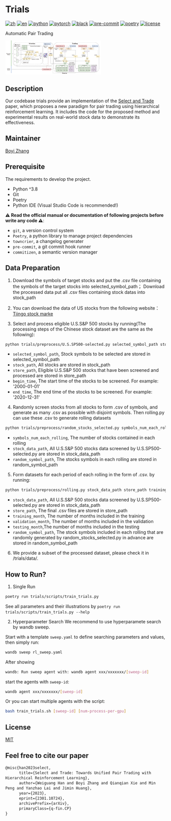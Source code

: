 # Trials
[![zh](https://img.shields.io/badge/lang-zh-red.svg)](https://github.com/chancefocus/trials/blob/jiminHuang-patch-1/README.zh.md)
[![en](https://img.shields.io/badge/lang-en-green.svg)](https://github.com/chancefocus/trials/blob/jiminHuang-patch-1/README.md)
[![python](https://img.shields.io/badge/-Python_3.8-blue?logo=python&logoColor=white)](https://github.com/pre-commit/pre-commit)
[![pytorch](https://img.shields.io/badge/PyTorch_1.8+-ee4c2c?logo=pytorch&logoColor=white)](https://pytorch.org/get-started/locally/)
[![black](https://img.shields.io/badge/Code%20Style-Black-black.svg?labelColor=gray)](https://black.readthedocs.io/en/stable/)
[![pre-commit](https://img.shields.io/badge/Pre--commit-enabled-brightgreen?logo=pre-commit&logoColor=white)](https://github.com/pre-commit/pre-commit)
[![poetry](https://img.shields.io/badge/Poetry-config-informational?logo=poetry&logoColor=white)](https://python-poetry.org)
[![license](https://img.shields.io/badge/License-MIT-green.svg?labelColor=gray)](https://github.com/lazaratan/dyn-gfn/blob/main/LICENSE)

Automatic Pair Trading


<img
src="assets/trials.jpg"
title="Trials Overview"
style="display: inline-block; margin: 0 auto; max-width: 300px">

## Description
Our codebase trials provide an implementation of the [Select and Trade](https://arxiv.org/abs/2301.10724) paper, which proposes a new paradigm for pair trading using hierarchical reinforcement learning. It includes the code for the proposed method and experimental results on real-world stock data to demonstrate its effectiveness.

## Maintainer
[Boyi Zhang](https://github.com/zbgzbgzbg)


## Prerequisite

The requirements to develop the project.

- Python ^3.8
- Git
- Poetry
- Python IDE (Visual Studio Code is recommended!)

**⚠️ Read the official manual or documentation of following projects before write any code ⚠️**:

- `git`, a version control system
- `Poetry`, a python library to manage project dependencies
- `towncrier`, a changelog generater
- `pre-commit`, a git commit hook runner
- `commitizen`, a semantic version manager

## Data Preparation

1. Download the symbols of target stocks and put the .csv file containing the symbols of the target stocks into selected_symbol_path； Download the processed data put all .csv files containing stock datas into stock_path

2. You can download the data of US stocks from the following website：[Tiingo stock marke](https://api.tiingo.com/documentation/iex)

3. Select and process eligible U.S.S&P 500 stocks by running(The processing steps of the Chinese stock dataset are the same as the following):

```bash
python trials/preprocess/U.S.SP500-selected.py selected_symbol_path stock_path store_path begin_time end_time

```

- `selected_symbol_path`, Stock symbols to be selected are stored in selected_symbol_path
- `stock_path`, All stocks are stored in stock_path
- `store_path`,  Eligible U.S.S&P 500 stocks that have been screened and processed are stored in store_path
- `begin_time`, The start time of the stocks to be screened. For example: '2000-01-01'
- `end_time`, The end time of the stocks to be screened. For example: '2020-12-31'

4. Randomly screen stocks from all stocks to form .csv of symbols, and generate as many .csv as possible with disjoint symbols. Then rolling.py can use these .csv to generate rolling datasets

```bash
python trials/preprocess/random_stocks_selected.py symbols_num_each_rolling, stock_data_path, random_symbol_path

```

- `symbols_num_each_rolling`, The number of stocks contained in each rolling
- `stock_data_path`, All U.S.S&P 500 stocks data screened by U.S.SP500-selected.py are stored in stock_data_path
- `random_symbol_path`, The stocks symbols in each rolling are stored in random_symbol_path

5. Form datasets for each period of each rolling in the form of .csv. by running:

```bash
python trials/preprocess/rolling.py stock_data_path store_path training_month validation_month testing_month random_symbol_path csv_name1 csv_name2 csv_name3

```

- `stock_data_path`, All U.S.S&P 500 stocks data screened by U.S.SP500-selected.py are stored in stock_data_path
- `store_path`, The final .csv files are stored in store_path
- `training_month`, The number of months included in the training
- `validation_month`, The number of months included in the validation
- `testing_month`,The number of months included in the testing
- `random_symbol_path`, The stock symbols included in each rolling that are randomly generated by random_stocks_selected.py in advance are stored in random_symbol_path

6. We provide a subset of the processed dataset, please check it in /trials/data/.


## How to Run?

1. Single Run

```bash
poetry run trials/scripts/train_trials.py
```

See all parameters and their illustrations by `poetry run trials/scripts/train_trials.py --help`

2. Hyperparameter Search
   We recommend to use hyperparamete search by wandb sweep.

Start with a template `sweep.yaml` to define searching parameters and values, then simply run:

```bash
wandb sweep rl_sweep.yaml
```

After showing

```bash
wandb: Run sweep agent with: wandb agent xxx/xxxxxxx/[sweep-id]
```

start the agents with `sweep-id`:

```bash
wandb agent xxx/xxxxxxx/[sweep-id]
```

Or you can start multiple agents with the script:

```bash
bash train_trials.sh [sweep-id] [num-process-per-gpu]
```


## License

[MIT](https://choosealicense.com/licenses/mit/)

## Feel free to cite our paper
```
@misc{han2023select,
      title={Select and Trade: Towards Unified Pair Trading with Hierarchical Reinforcement Learning}, 
      author={Weiguang Han and Boyi Zhang and Qianqian Xie and Min Peng and Yanzhao Lai and Jimin Huang},
      year={2023},
      eprint={2301.10724},
      archivePrefix={arXiv},
      primaryClass={q-fin.CP}
}
```
